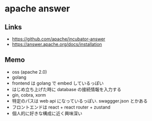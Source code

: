# apache answer

## Links
- https://github.com/apache/incubator-answer
- https://answer.apache.org/docs/installation

## Memo
- oss (apache 2.0)
- golang
- frontend は golang で embed しているっぽい
- はじめ立ち上げた時に database の接続情報を入力する
- gin, cobra, xorm
- 特定のパスは web api になっているっぽい. swaggger.json とかある
- フロントエンドは react + react router + zustand
- 個人的に好きな構成に近く興味深い
